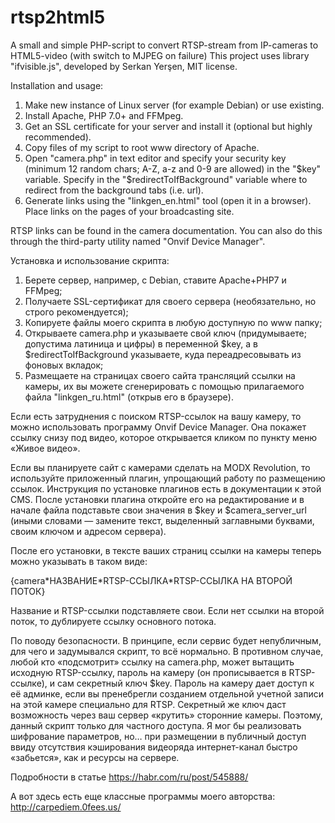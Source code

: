 # rtsp2html5
A small and simple PHP-script to convert RTSP-stream from IP-cameras to HTML5-video (with switch to MJPEG on failure)
This project uses library "ifvisible.js", developed by Serkan Yerşen, MIT license.

Installation and usage:

1. Make new instance of Linux server (for example Debian) or use existing.
2. Install Apache, PHP 7.0+ and FFMpeg.
3. Get an SSL certificate for your server and install it (optional but highly recommended).
4. Сopy files of my script to root www directory of Apache.
5. Open "camera.php" in text editor and specify your security key (minimum 12 random chars; A-Z, a-z and 0-9 are allowed) in the "$key" variable. Specify in the "$redirectToIfBackground" variable where to redirect from the background tabs (i.e. url).
6. Generate links using the "linkgen_en.html" tool (open it in a browser). Place links on the pages of your broadcasting site.

RTSP links can be found in the camera documentation. You can also do this through the third-party utility named "Onvif Device Manager".


Установка и использование скрипта:

1. Берете сервер, например, с Debian, ставите Apache+PHP7 и FFMpeg;
2. Получаете SSL-сертификат для своего сервера (необязательно, но строго рекомендуется);
3. Копируете файлы моего скрипта в любую доступную по www папку;
4. Открываете camera.php и указываете свой ключ (придумываете; допустима латиница и цифры) в переменной $key, а в $redirectToIfBackground указываете, куда переадресовывать из фоновых вкладок;
5. Размещаете на страницах своего сайта трансляций ссылки на камеры, их вы можете сгенерировать с помощью прилагаемого файла "linkgen_ru.html" (открыв его в браузере).

Если есть затруднения с поиском RTSP-ссылок на вашу камеру, то можно использовать программу Onvif Device Manager. Она покажет ссылку снизу под видео, которое открывается кликом по пункту меню «Живое видео».

Если вы планируете сайт с камерами сделать на MODX Revolution, то используйте приложенный плагин, упрощающий работу по размещению ссылок. Инструкция по установке плагинов есть в документации к этой CMS. После установки плагина откройте его на редактирование и в начале файла подставьте свои значения в $key и $camera_server_url (иными словами — замените текст, выделенный заглавными буквами, своим ключом и адресом сервера).

После его установки, в тексте ваших страниц ссылки на камеры теперь можно указывать в таком виде:

{camera\*НАЗВАНИЕ\*RTSP-ССЫЛКА\*RTSP-ССЫЛКА НА ВТОРОЙ ПОТОК}

Название и RTSP-ссылки подставляете свои. Если нет ссылки на второй поток, то дублируете ссылку основного потока.

По поводу безопасности. В принципе, если сервис будет непубличным, для чего и задумывался скрипт, то всё нормально. В противном случае, любой кто «подсмотрит» ссылку на camera.php, может вытащить исходную RTSP-ссылку, пароль на камеру (он прописывается в RTSP-ссылке), и сам секретный ключ $key. Пароль на камеру дает доступ к её админке, если вы пренебрегли созданием отдельной учетной записи на этой камере специально для RTSP. Секретный же ключ даст возможность через ваш сервер «крутить» сторонние камеры. Поэтому, данный скрипт только для частного доступа. Я мог бы реализовать шифрование параметров, но… при размещении в публичный доступ ввиду отсутствия кэширования видеоряда интернет-канал быстро «забьется», как и ресурсы на сервере.

Подробности в статье https://habr.com/ru/post/545888/

А вот здесь есть еще классные программы моего авторства: http://carpediem.0fees.us/
